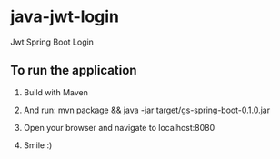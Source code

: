 # java-jwt-login
Jwt Spring Boot Login


## To run the application

1. Build with Maven

2. And run:  mvn package && java -jar target/gs-spring-boot-0.1.0.jar

3. Open your browser and navigate to localhost:8080

3. Smile :)